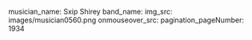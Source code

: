 musician_name: Sxip Shirey
band_name: 
img_src: images/musician0560.png
onmouseover_src: 
pagination_pageNumber: 1934